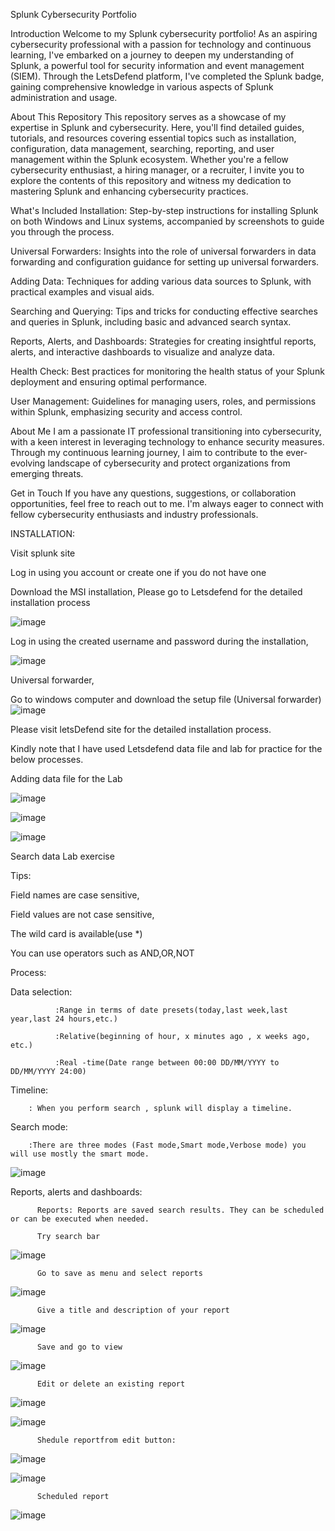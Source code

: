 Splunk Cybersecurity Portfolio

Introduction
Welcome to my Splunk cybersecurity portfolio! As an aspiring cybersecurity professional with a passion for technology and continuous learning, I've embarked on a journey to deepen my understanding of Splunk, a powerful tool for security information and event management (SIEM). Through the LetsDefend platform, I've completed the Splunk badge, gaining comprehensive knowledge in various aspects of Splunk administration and usage.

About This Repository
This repository serves as a showcase of my expertise in Splunk and cybersecurity. Here, you'll find detailed guides, tutorials, and resources covering essential topics such as installation, configuration, data management, searching, reporting, and user management within the Splunk ecosystem. Whether you're a fellow cybersecurity enthusiast, a hiring manager, or a recruiter, I invite you to explore the contents of this repository and witness my dedication to mastering Splunk and enhancing cybersecurity practices.

What's Included
Installation: Step-by-step instructions for installing Splunk on both Windows and Linux systems, accompanied by screenshots to guide you through the process.

Universal Forwarders: Insights into the role of universal forwarders in data forwarding and configuration guidance for setting up universal forwarders.

Adding Data: Techniques for adding various data sources to Splunk, with practical examples and visual aids.

Searching and Querying: Tips and tricks for conducting effective searches and queries in Splunk, including basic and advanced search syntax.

Reports, Alerts, and Dashboards: Strategies for creating insightful reports, alerts, and interactive dashboards to visualize and analyze data.

Health Check: Best practices for monitoring the health status of your Splunk deployment and ensuring optimal performance.

User Management: Guidelines for managing users, roles, and permissions within Splunk, emphasizing security and access control.

About Me
I am a passionate IT professional transitioning into cybersecurity, with a keen interest in leveraging technology to enhance security measures. Through my continuous learning journey, I aim to contribute to the ever-evolving landscape of cybersecurity and protect organizations from emerging threats.

Get in Touch
If you have any questions, suggestions, or collaboration opportunities, feel free to reach out to me. I'm always eager to connect with fellow cybersecurity enthusiasts and industry professionals.

INSTALLATION:

Visit splunk site

Log in using you account or create one if you do not have one

Download the MSI installation, Please go to Letsdefend for the detailed installation process

![image](https://github.com/karothebenard/SIEM/assets/165713653/aafba881-1a7a-44eb-a35b-acd72de0ab4d)

Log in using the created username and password during the installation,

![image](https://github.com/karothebenard/SIEM/assets/165713653/eded87db-e59d-4480-904e-062df74197a1)

Universal forwarder,

Go to windows computer and download the setup file (Universal forwarder)
![image](https://github.com/karothebenard/SIEM/assets/165713653/aa2e08ba-8c86-415e-9f39-a4ada9d2869f)

Please visit letsDefend site for the detailed installation process.

Kindly note that I have used Letsdefend data file and lab for practice for the below processes.

Adding data file for the Lab

![image](https://github.com/karothebenard/SIEM/assets/165713653/e0406eca-9dae-432c-9506-ebb8abe4db19)

![image](https://github.com/karothebenard/SIEM/assets/165713653/f4f060ca-c622-47c4-a3ec-af2923b47bef)


![image](https://github.com/karothebenard/SIEM/assets/165713653/87f4906e-5d31-42fd-8a93-ae9e38556726)

Search data Lab exercise

Tips:

Field names are case sensitive,

Field values are not case sensitive,

The wild card is available(use *)

You can use operators such as AND,OR,NOT

Process:

Data selection: 

              :Range in terms of date presets(today,last week,last year,last 24 hours,etc.)
              
              :Relative(beginning of hour, x minutes ago , x weeks ago, etc.)
              
              :Real -time(Date range between 00:00 DD/MM/YYYY to DD/MM/YYYY 24:00)
              
Timeline:

        : When you perform search , splunk will display a timeline.
        
Search mode:

        :There are three modes (Fast mode,Smart mode,Verbose mode) you will use mostly the smart mode.
              

![image](https://github.com/karothebenard/SIEM/assets/165713653/add3e526-64ec-434d-85f4-e525f886431b)

Reports, alerts and dashboards:

          Reports: Reports are saved search results. They can be scheduled or can be executed when needed.

          Try search bar
          
![image](https://github.com/karothebenard/SIEM/assets/165713653/7530d071-620a-4108-9865-e72eb0448568)
          
          Go to save as menu and select reports
          
![image](https://github.com/karothebenard/SIEM/assets/165713653/2ef63c27-21cb-49a8-8122-935e4c207a39)
          
          Give a title and description of your report
          
![image](https://github.com/karothebenard/SIEM/assets/165713653/7eea5de8-984c-4a18-b041-7848681e06ce)
          
          Save and go to view
          
![image](https://github.com/karothebenard/SIEM/assets/165713653/ca3ba9d9-fb03-41eb-bd7a-f36b8352bda1)
          
          Edit or delete an existing report
          
![image](https://github.com/karothebenard/SIEM/assets/165713653/9d20e882-2ed2-4915-9fdc-b85329ba919f)
          
![image](https://github.com/karothebenard/SIEM/assets/165713653/94f7aef1-1be9-464c-9403-c50914840473)

          Shedule reportfrom edit button:

![image](https://github.com/karothebenard/SIEM/assets/165713653/44f631b8-279a-439a-a57a-fa517fbb6860)

![image](https://github.com/karothebenard/SIEM/assets/165713653/9c58e6f9-7b45-4bc7-b035-800e03ad6ca2)

          Scheduled report

![image](https://github.com/karothebenard/SIEM/assets/165713653/ac089482-2cf3-450c-9bdc-23d97390c2c3)



          
          


          

          

          

          

          

          
          























